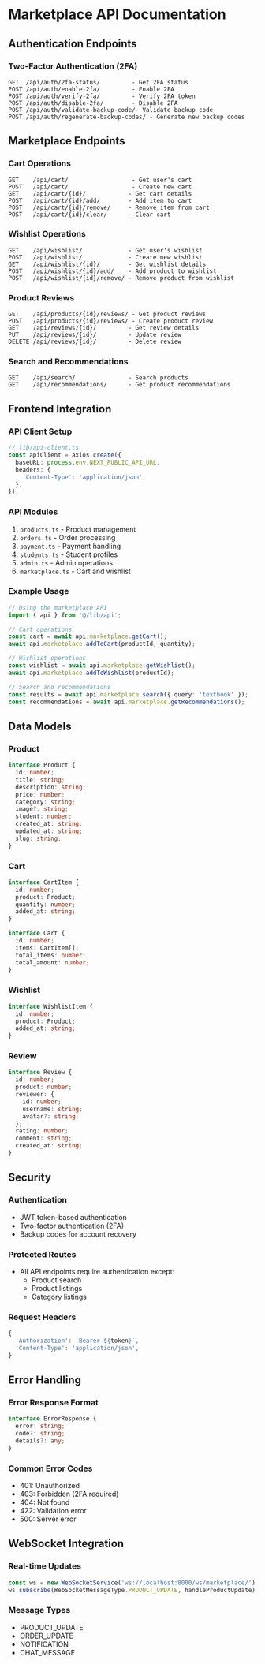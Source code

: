 # Marketplace API Documentation

## Authentication Endpoints

### Two-Factor Authentication (2FA)
```
GET  /api/auth/2fa-status/         - Get 2FA status
POST /api/auth/enable-2fa/         - Enable 2FA
POST /api/auth/verify-2fa/         - Verify 2FA token
POST /api/auth/disable-2fa/        - Disable 2FA
POST /api/auth/validate-backup-code/- Validate backup code
POST /api/auth/regenerate-backup-codes/ - Generate new backup codes
```

## Marketplace Endpoints

### Cart Operations
```
GET    /api/cart/                  - Get user's cart
POST   /api/cart/                  - Create new cart
GET    /api/cart/{id}/            - Get cart details
POST   /api/cart/{id}/add/        - Add item to cart
POST   /api/cart/{id}/remove/     - Remove item from cart
POST   /api/cart/{id}/clear/      - Clear cart
```

### Wishlist Operations
```
GET    /api/wishlist/             - Get user's wishlist
POST   /api/wishlist/             - Create new wishlist
GET    /api/wishlist/{id}/        - Get wishlist details
POST   /api/wishlist/{id}/add/    - Add product to wishlist
POST   /api/wishlist/{id}/remove/ - Remove product from wishlist
```

### Product Reviews
```
GET    /api/products/{id}/reviews/ - Get product reviews
POST   /api/products/{id}/reviews/ - Create product review
GET    /api/reviews/{id}/         - Get review details
PUT    /api/reviews/{id}/         - Update review
DELETE /api/reviews/{id}/         - Delete review
```

### Search and Recommendations
```
GET    /api/search/               - Search products
GET    /api/recommendations/      - Get product recommendations
```

## Frontend Integration

### API Client Setup
```typescript
// lib/api-client.ts
const apiClient = axios.create({
  baseURL: process.env.NEXT_PUBLIC_API_URL,
  headers: {
    'Content-Type': 'application/json',
  },
});
```

### API Modules
1. `products.ts` - Product management
2. `orders.ts` - Order processing
3. `payment.ts` - Payment handling
4. `students.ts` - Student profiles
5. `admin.ts` - Admin operations
6. `marketplace.ts` - Cart and wishlist

### Example Usage
```typescript
// Using the marketplace API
import { api } from '@/lib/api';

// Cart operations
const cart = await api.marketplace.getCart();
await api.marketplace.addToCart(productId, quantity);

// Wishlist operations
const wishlist = await api.marketplace.getWishlist();
await api.marketplace.addToWishlist(productId);

// Search and recommendations
const results = await api.marketplace.search({ query: 'textbook' });
const recommendations = await api.marketplace.getRecommendations();
```

## Data Models

### Product
```typescript
interface Product {
  id: number;
  title: string;
  description: string;
  price: number;
  category: string;
  image?: string;
  student: number;
  created_at: string;
  updated_at: string;
  slug: string;
}
```

### Cart
```typescript
interface CartItem {
  id: number;
  product: Product;
  quantity: number;
  added_at: string;
}

interface Cart {
  id: number;
  items: CartItem[];
  total_items: number;
  total_amount: number;
}
```

### Wishlist
```typescript
interface WishlistItem {
  id: number;
  product: Product;
  added_at: string;
}
```

### Review
```typescript
interface Review {
  id: number;
  product: number;
  reviewer: {
    id: number;
    username: string;
    avatar?: string;
  };
  rating: number;
  comment: string;
  created_at: string;
}
```

## Security

### Authentication
- JWT token-based authentication
- Two-factor authentication (2FA)
- Backup codes for account recovery

### Protected Routes
- All API endpoints require authentication except:
  - Product search
  - Product listings
  - Category listings

### Request Headers
```typescript
{
  'Authorization': `Bearer ${token}`,
  'Content-Type': 'application/json',
}
```

## Error Handling

### Error Response Format
```typescript
interface ErrorResponse {
  error: string;
  code?: string;
  details?: any;
}
```

### Common Error Codes
- 401: Unauthorized
- 403: Forbidden (2FA required)
- 404: Not found
- 422: Validation error
- 500: Server error

## WebSocket Integration

### Real-time Updates
```typescript
const ws = new WebSocketService('ws://localhost:8000/ws/marketplace/');
ws.subscribe(WebSocketMessageType.PRODUCT_UPDATE, handleProductUpdate);
```

### Message Types
- PRODUCT_UPDATE
- ORDER_UPDATE
- NOTIFICATION
- CHAT_MESSAGE
